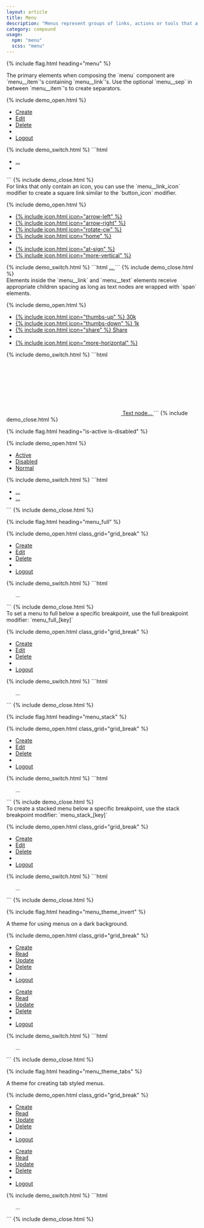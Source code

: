 ```yaml
---
layout: article
title: Menu
description: "Menus represent groups of links, actions or tools that a user can interact with."
category: compound
usage:
  npm: "menu"
  scss: "menu"
---
```


{% include flag.html heading="menu" %}

<div class="type" markdown="1">
The primary elements when composing the `menu` component are `menu__item`'s containing `menu__link`'s. Use the optional `menu__sep` in between `menu__item`'s to create separators.
</div>

{% include demo_open.html %}
<div class="scroll-box">
  <ul class="menu">
    <li class="menu__item">
      <a class="menu__link" href="#">Create</a>
    </li>
    <li class="menu__item">
      <a class="menu__link" href="#">Edit</a>
    </li>
    <li class="menu__item">
      <a class="menu__link" href="#">Delete</a>
    </li>
    <li class="menu__sep"></li>
    <li class="menu__item">
      <a class="menu__link" href="#">Logout</a>
    </li>
  </ul>
</div>
{% include demo_switch.html %}
```html
<ul class="menu">
  <li class="menu__item">
    <a class="menu__link" href="#">
      ...
    </a>
  </li>
  <li class="menu__sep"></li>
</ul>
```
{% include demo_close.html %}

<div class="type" markdown="1">
For links that only contain an icon, you can use the `menu__link_icon` modifier to create a square link similar to the `button_icon` modifier.
</div>

{% include demo_open.html %}
<div class="scroll-box">
  <ul class="menu">
    <li class="menu__item">
      <a class="menu__link menu__link_icon" href="#">
        {% include icon.html icon="arrow-left" %}
      </a>
    </li>
    <li class="menu__item">
      <a class="menu__link menu__link_icon" href="#">
        {% include icon.html icon="arrow-right" %}
      </a>
    </li>
    <li class="menu__item">
      <a class="menu__link menu__link_icon" href="#">
        {% include icon.html icon="rotate-cw" %}
      </a>
    </li>
    <li class="menu__item">
      <a class="menu__link menu__link_icon" href="#">
        {% include icon.html icon="home" %}
      </a>
    </li>
    <li class="menu__sep"></li>
    <li class="menu__item">
      <a class="menu__link menu__link_icon" href="#">
        {% include icon.html icon="at-sign" %}
      </a>
    </li>
    <li class="menu__item">
      <a class="menu__link menu__link_icon" href="#">
        {% include icon.html icon="more-vertical" %}
      </a>
    </li>
  </ul>
</div>
{% include demo_switch.html %}
```html
<a class="menu__link menu__link_icon" href="#">
  ...
</a>
```
{% include demo_close.html %}

<div class="type" markdown="1">
Elements inside the `menu__link` and `menu__text` elements receive appropriate children spacing as long as text nodes are wrapped with `span` elements.
</div>

{% include demo_open.html %}
<div class="scroll-box">
  <ul class="menu">
    <li class="menu__item">
      <a class="menu__link" href="#">
        {% include icon.html icon="thumbs-up" %}
        <span>30k</span>
      </a>
    </li>
    <li class="menu__item">
      <a class="menu__link" href="#">
        {% include icon.html icon="thumbs-down" %}
        <span>1k</span>
      </a>
    </li>
    <li class="menu__item">
      <a class="menu__link" href="#">
        {% include icon.html icon="share" %}
        <span>Share</span>
      </a>
    </li>
    <li class="menu__sep"></li>
    <li class="menu__item">
      <a class="menu__link menu__link_icon" href="#">
        {% include icon.html icon="more-horizontal" %}
      </a>
    </li>
  </ul>
</div>
{% include demo_switch.html %}
```html
<a class="menu__link" href="#">
  <svg class="icon" role="img">
    <!-- Icon markup... -->
  </svg>
  <span>Text node...</span>
</a>
```
{% include demo_close.html %}

{% include flag.html heading="is-active is-disabled" %}

{% include demo_open.html %}
<div class="scroll-box">
  <ul class="menu">
    <li class="menu__item">
      <a class="menu__link is-active" href="#">Active</a>
    </li>
    <li class="menu__item">
      <a class="menu__link is-disabled" href="#">Disabled</a>
    </li>
    <li class="menu__item">
      <a class="menu__link" href="#">Normal</a>
    </li>
  </ul>
</div>
{% include demo_switch.html %}
```html
<ul class="menu">
  <li class="menu__item">
    <a class="menu__link is-active" href="#">
      ...
    </a>
  </li>
  <li class="menu__item">
    <a class="menu__link is-disabled" href="#">
      ...
    </a>
  </li>
</ul>
```
{% include demo_close.html %}

{% include flag.html heading="menu_full" %}

{% include demo_open.html class_grid="grid_break" %}
<div class="scroll-box">
  <ul class="menu menu_full">
    <li class="menu__item">
      <a class="menu__link" href="#">Create</a>
    </li>
    <li class="menu__item">
      <a class="menu__link" href="#">Edit</a>
    </li>
    <li class="menu__item">
      <a class="menu__link" href="#">Delete</a>
    </li>
    <li class="menu__sep"></li>
    <li class="menu__item">
      <a class="menu__link" href="#">Logout</a>
    </li>
  </ul>
</div>
{% include demo_switch.html %}
```html
<ul class="menu menu_full">...</ul>
```
{% include demo_close.html %}

<div class="type" markdown="1">
To set a menu to full below a specific breakpoint, use the full breakpoint modifier: `menu_full_[key]`
</div>

{% include demo_open.html class_grid="grid_break" %}
<div class="scroll-box">
  <ul class="menu menu_full_lg">
    <li class="menu__item">
      <a class="menu__link" href="#">Create</a>
    </li>
    <li class="menu__item">
      <a class="menu__link" href="#">Edit</a>
    </li>
    <li class="menu__item">
      <a class="menu__link" href="#">Delete</a>
    </li>
    <li class="menu__sep"></li>
    <li class="menu__item">
      <a class="menu__link" href="#">Logout</a>
    </li>
  </ul>
</div>
{% include demo_switch.html %}
```html
<ul class="menu menu_full_lg">...</ul>
```
{% include demo_close.html %}

{% include flag.html heading="menu_stack" %}

{% include demo_open.html class_grid="grid_break" %}
<ul class="menu menu_stack">
  <li class="menu__item">
    <a class="menu__link" href="#">Create</a>
  </li>
  <li class="menu__item">
    <a class="menu__link" href="#">Edit</a>
  </li>
  <li class="menu__item">
    <a class="menu__link" href="#">Delete</a>
  </li>
  <li class="menu__sep"></li>
  <li class="menu__item">
    <a class="menu__link" href="#">Logout</a>
  </li>
</ul>
{% include demo_switch.html %}
```html
<ul class="menu menu_stack">
  ...
</ul>
```
{% include demo_close.html %}

<div class="type" markdown="1">
To create a stacked menu below a specific breakpoint, use the stack breakpoint modifier: `menu_stack_[key]`
</div>

{% include demo_open.html class_grid="grid_break" %}
<ul class="menu menu_stack_lg">
  <li class="menu__item">
    <a class="menu__link" href="#">Create</a>
  </li>
  <li class="menu__item">
    <a class="menu__link" href="#">Edit</a>
  </li>
  <li class="menu__item">
    <a class="menu__link" href="#">Delete</a>
  </li>
  <li class="menu__sep"></li>
  <li class="menu__item">
    <a class="menu__link" href="#">Logout</a>
  </li>
</ul>
{% include demo_switch.html %}
```html
<ul class="menu menu_stack_lg">
  ...
</ul>
```
{% include demo_close.html %}

{% include flag.html heading="menu_theme_invert" %}

<div class="type" markdown="1">
A theme for using menus on a dark background.
</div>

{% include demo_open.html class_grid="grid_break" %}
<div class="padding background_night radius spacing">
  <div class="scroll-box">
    <ul class="menu menu_theme_invert">
      <li class="menu__item">
        <a class="menu__link is-active" href="#">Create</a>
      </li>
      <li class="menu__item">
        <a class="menu__link" href="#">Read</a>
      </li>
      <li class="menu__item">
        <a class="menu__link is-disabled" href="#">Update</a>
      </li>
      <li class="menu__item">
        <a class="menu__link" href="#">Delete</a>
      </li>
      <li class="menu__sep"></li>
      <li class="menu__item">
        <a class="menu__link" href="#">Logout</a>
      </li>
    </ul>
  </div>
  <ul class="menu menu_stack menu_theme_invert">
    <li class="menu__item">
      <a class="menu__link is-active" href="#">Create</a>
    </li>
    <li class="menu__item">
      <a class="menu__link" href="#">Read</a>
    </li>
    <li class="menu__item">
      <a class="menu__link is-disabled" href="#">Update</a>
    </li>
    <li class="menu__item">
      <a class="menu__link" href="#">Delete</a>
    </li>
    <li class="menu__sep"></li>
    <li class="menu__item">
      <a class="menu__link" href="#">Logout</a>
    </li>
  </ul>
</div>
{% include demo_switch.html %}
```html
<ul class="menu menu_theme_invert">
  ...
</ul>
```
{% include demo_close.html %}

{% include flag.html heading="menu_theme_tabs" %}

<div class="type" markdown="1">
A theme for creating tab styled menus.
</div>

{% include demo_open.html class_grid="grid_break" %}
<div class="spacing">
  <div class="scroll-box">
    <ul class="menu menu_theme_tabs">
      <li class="menu__item">
        <a class="menu__link is-active" href="#">Create</a>
      </li>
      <li class="menu__item">
        <a class="menu__link" href="#">Read</a>
      </li>
      <li class="menu__item">
        <a class="menu__link is-disabled" href="#">Update</a>
      </li>
      <li class="menu__item">
        <a class="menu__link" href="#">Delete</a>
      </li>
      <li class="menu__sep"></li>
      <li class="menu__item">
        <a class="menu__link" href="#">Logout</a>
      </li>
    </ul>
  </div>
  <ul class="menu menu_stack menu_theme_tabs">
    <li class="menu__item">
      <a class="menu__link is-active" href="#">Create</a>
    </li>
    <li class="menu__item">
      <a class="menu__link" href="#">Read</a>
    </li>
    <li class="menu__item">
      <a class="menu__link is-disabled" href="#">Update</a>
    </li>
    <li class="menu__item">
      <a class="menu__link" href="#">Delete</a>
    </li>
    <li class="menu__sep"></li>
    <li class="menu__item">
      <a class="menu__link" href="#">Logout</a>
    </li>
  </ul>
</div>
{% include demo_switch.html %}
```html
<ul class="menu menu_theme_tabs">
  ...
</ul>
```
{% include demo_close.html %}
